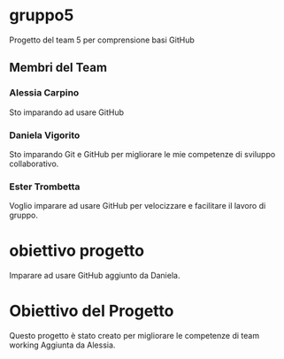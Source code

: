 # gruppo5
Progetto del team 5 per comprensione basi GitHub

## Membri del Team

### Alessia Carpino
Sto imparando ad usare GitHub 

### Daniela Vigorito
Sto imparando Git e GitHub per migliorare le mie competenze di sviluppo collaborativo. 

### Ester Trombetta
Voglio imparare ad usare GitHub per velocizzare e facilitare il lavoro di gruppo.

# obiettivo progetto
Imparare ad usare GitHub
aggiunto da Daniela.

# Obiettivo del Progetto
Questo progetto è stato creato per migliorare le competenze di team working
Aggiunta da Alessia.


